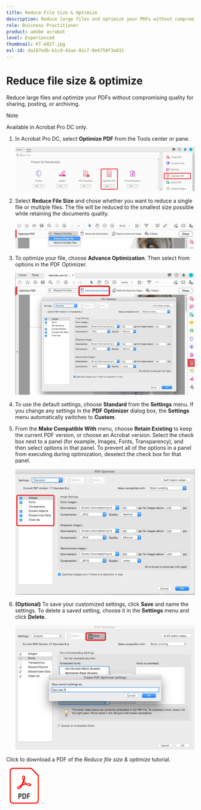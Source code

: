 ```yaml
---
title: Reduce File Size & Optimize
description: Reduce large files and optimize your PDFs without compromising quality for sharing, posting, or archiving
role: Business Practitioner
product: adobe acrobat
level: Experienced
thumbnail: KT-6827.jpg
exl-id: da187edb-b1c9-41ae-91c7-0e6758f3a831
---
```

# Reduce file size & optimize

Reduce large files and optimize your PDFs without compromising quality for sharing, posting, or archiving.

>[!NOTE]
>
>Available in Acrobat Pro DC only.

1. In Acrobat Pro DC, select **Optimize PDF** from the Tools center or pane.

    ![Reduce Step 1](../assets/Reduce_1.png)

1. Select **Reduce File Size** and chose whether you want to reduce a single file or multiple files. The file will be reduced to the smallest size possible while retaining the documents quality.

    ![Reduce Step 2](../assets/Reduce_2.png)

1. To optimize your file, choose **Advance Optimization**. Then select from options in the PDF Optimizer.

    ![Reduce Step 3](../assets/Reduce_3.png)

1. To use the default settings, choose **Standard** from the **Settings** menu. If you change any settings in the **PDF Optimizer** dialog box, the **Settings** menu automatically switches to **Custom**.

1. From the **Make Compatible With** menu, choose **Retain Existing** to keep the current PDF version, or choose an Acrobat version. Select the check box next to a panel (for example, Images, Fonts, Transparency), and then select options in that panel. To prevent all of the options in a panel from executing during optimization, deselect the check box for that panel.

    ![Reduce Step 5](../assets/Reduce_5.png)

1. **(Optional)** To save your customized settings, click **Save** and name the settings. To delete a saved setting, choose it in the **Settings** menu and click **Delete**.

    ![Reduce Step 6](../assets/Reduce_6.png)

Click to download a PDF of the *Reduce file size & optimize* tutorial.    

[![Download Reduce file size & optimize tutorial](../assets/acrobat_PDF_96.png)](../assets/AcrobatDCReduce.pdf).
